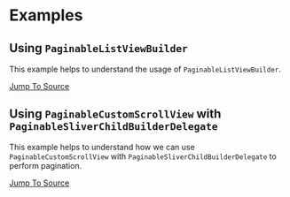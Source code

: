 # Examples

## Using `PaginableListViewBuilder`

This example helps to understand the usage of `PaginableListViewBuilder`.

[Jump To Source](https://github.com/chinkysight/paginable/tree/main/example/paginablelistviewbuilder_example)

## Using `PaginableCustomScrollView` with `PaginableSliverChildBuilderDelegate`

This example helps to understand how we can use `PaginableCustomScrollView` with `PaginableSliverChildBuilderDelegate` to perform pagination.

[Jump To Source](https://github.com/chinkysight/paginable/tree/main/example/paginablesliverchildbuilderdelegate_example)

